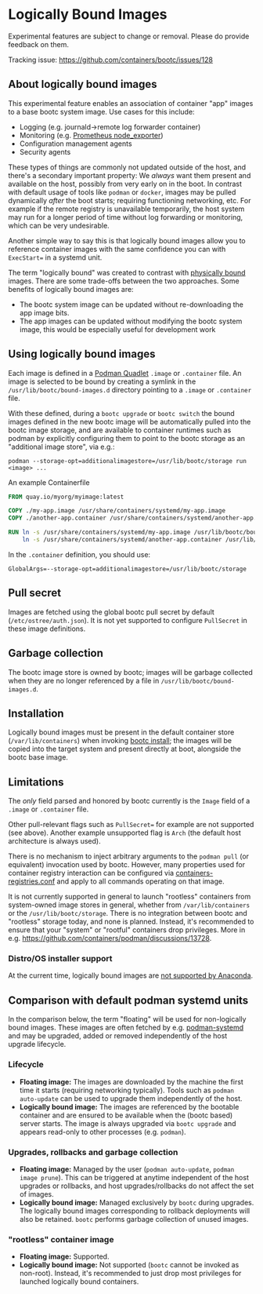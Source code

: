 # Logically Bound Images

Experimental features are subject to change or removal. Please
do provide feedback on them.

Tracking issue: <https://github.com/containers/bootc/issues/128>

## About logically bound images

This experimental feature enables an association of container "app" images to a base bootc system image. Use cases for this include:

- Logging (e.g. journald->remote log forwarder container)
- Monitoring (e.g. [Prometheus node_exporter](https://github.com/prometheus/node_exporter))
- Configuration management agents
- Security agents

These types of things are commonly not updated outside of the host, and there's a secondary important property: We *always* want them present and available on the host, possibly from very early on in the boot. In contrast with default usage of tools like `podman` or `docker`, images may be pulled dynamically *after* the boot starts; requiring functioning networking, etc. For example if the remote registry is unavailable temporarily, the host system may run for a longer period of time without log forwarding or monitoring, which can be very undesirable.

Another simple way to say this is that logically bound images allow you to reference container images with the same confidence you can with `ExecStart=` in a systemd unit.

The term "logically bound" was created to contrast with [physically bound](https://github.com/containers/bootc/issues/644) images. There are some trade-offs between the two approaches. Some benefits of logically bound images are:

- The bootc system image can be updated without re-downloading the app image bits.
- The app images can be updated without modifying the bootc system image, this would be especially useful for development work

## Using logically bound images

Each image is defined in a [Podman Quadlet](https://docs.podman.io/en/latest/markdown/podman-systemd.unit.5.html) `.image` or `.container` file. An image is selected to be bound by creating a symlink in the `/usr/lib/bootc/bound-images.d` directory pointing to a `.image` or `.container` file. 

With these defined, during a `bootc upgrade` or `bootc switch` the bound images defined in the new bootc image will be automatically pulled into the bootc image storage, and are available to container runtimes such as podman by explicitly configuring them to point to the bootc storage as an "additional image store", via e.g.:

`podman --storage-opt=additionalimagestore=/usr/lib/bootc/storage run <image> ...`

An example Containerfile

```Dockerfile
FROM quay.io/myorg/myimage:latest

COPY ./my-app.image /usr/share/containers/systemd/my-app.image
COPY ./another-app.container /usr/share/containers/systemd/another-app.container

RUN ln -s /usr/share/containers/systemd/my-app.image /usr/lib/bootc/bound-images.d/my-app.image && \
    ln -s /usr/share/containers/systemd/another-app.container /usr/lib/bootc/bound-images.d/another-app.container
```

In the `.container` definition, you should use:

```
GlobalArgs=--storage-opt=additionalimagestore=/usr/lib/bootc/storage
```

## Pull secret

Images are fetched using the global bootc pull secret by default (`/etc/ostree/auth.json`). It is not yet supported to configure `PullSecret` in these image definitions.

## Garbage collection

The bootc image store is owned by bootc; images will be garbage collected when they are no longer referenced
by a file in `/usr/lib/bootc/bound-images.d`.

## Installation

Logically bound images must be present in the default container store (`/var/lib/containers`) when invoking
[bootc install](bootc-install.md); the images will be copied into the target system and present
directly at boot, alongside the bootc base image.

## Limitations

The *only* field parsed and honored by bootc currently is the `Image` field of a `.image` or `.container` file.

Other pull-relevant flags such as `PullSecret=` for example are not supported (see above).
Another example unsupported flag is `Arch` (the default host architecture is always used).

There is no mechanism to inject arbitrary arguments to the `podman pull` (or equivalent)
invocation used by bootc. However, many properties used for container registry interaction
can be configured via [containers-registries.conf](https://github.com/containers/image/blob/main/docs/containers-registries.conf.5.md)
and apply to all commands operating on that image.

It is not currently supported in general to launch "rootless" containers from system-owned
image stores in general, whether from `/var/lib/containers` or the `/usr/lib/bootc/storage`.
There is no integration between bootc and "rootless" storage today, and none is planned.
Instead, it's recommended to ensure that your "system" or "rootful" containers drop
privileges. More in e.g. <https://github.com/containers/podman/discussions/13728>.

### Distro/OS installer support

At the current time, logically bound images are [not supported by Anaconda](https://github.com/rhinstaller/anaconda/discussions/5197).

## Comparison with default podman systemd units

In the comparison below, the term "floating" will be used for non-logically bound images. These images are often fetched by e.g. [podman-systemd](https://docs.podman.io/en/latest/markdown/podman-systemd.unit.5.html) and may be upgraded, added or removed independently of the host upgrade lifecycle.

### Lifecycle

- **Floating image:** The images are downloaded by the machine the first time it starts (requiring networking typically). Tools such as `podman auto-update` can be used to upgrade them independently of the host.
- **Logically bound image:** The images are referenced by the bootable container and are ensured to be available when the (bootc based) server starts. The image is always upgraded via `bootc upgrade` and appears read-only to other processes (e.g. `podman`).

### Upgrades, rollbacks and garbage collection

- **Floating image:** Managed by the user (`podman auto-update`, `podman image prune`). This can be triggered at anytime independent of the host upgrades or rollbacks, and host upgrades/rollbacks do not affect the set of images.
- **Logically bound image:** Managed exclusively by `bootc` during upgrades. The logically bound images corresponding to rollback deployments will also be retained. `bootc` performs garbage collection of unused images.

### "rootless" container image

- **Floating image:** Supported.
- **Logically bound image:** Not supported (`bootc` cannot be invoked as non-root). Instead, it's recommended to just drop most privileges for launched logically bound containers.
